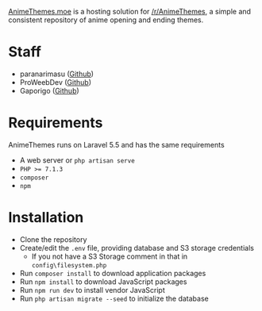 [AnimeThemes.moe](https://animethemes.moe/) is a hosting solution for [/r/AnimeThemes](https://www.reddit.com/r/AnimeThemes/), a simple and consistent repository of anime opening and ending themes.

# Staff

* paranarimasu ([Github](https://github.com/paranarimasu))
* ProWeebDev ([Github](https://github.com/ProWeebDev))
* Gaporigo ([Github](https://github.com/Gaporigo))

# Requirements

AnimeThemes runs on Laravel 5.5 and has the same requirements

* A web server or `php artisan serve`
* `PHP >= 7.1.3`
* `composer`
* `npm`

# Installation

* Clone the repository
* Create/edit the `.env` file, providing database and S3 storage credentials
    * If you not have a S3 Storage comment in that in `config\filesystem.php`
* Run `composer install` to download application packages
* Run `npm install` to download JavaScript packages
* Run `npm run dev` to install vendor JavaScript
* Run `php artisan migrate --seed` to initialize the database